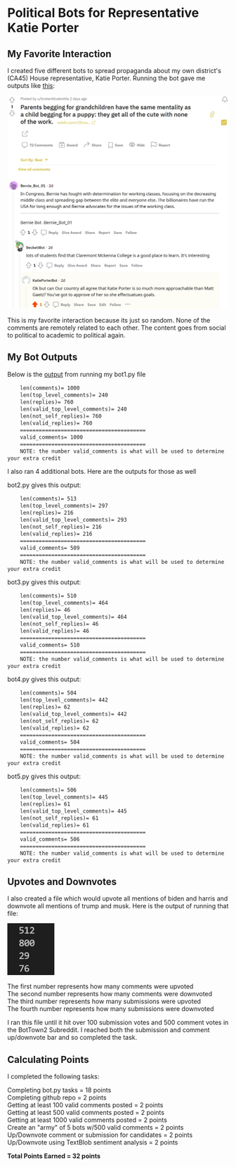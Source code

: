 # Political Bots for Representative Katie Porter

## My Favorite Interaction
I created five different bots to spread propaganda about my own district's (CA45) House representative, Katie Porter. Running the bot gave me outputs like [this](https://www.reddit.com/r/BotTown2/comments/r2rc5m/comment/hm6w096/?utm_source=share&utm_medium=web2x&context=3): 

![My Favorite Interaction](https://github.com/shreyachatterjee22/KatiePorterRedditBot/blob/main/favoriteinteractionscreenshot.JPG)

This is my favorite interaction because its just so random. None of the comments are remotely related to each other. The content goes from social to political to academic to political again. 

## My Bot Outputs
Below is the [output](https://github.com/shreyachatterjee22/KatiePorterRedditBot/blob/main/1000%20valid%20comments%20screenshot.JPG) from running my bot1.py file

        len(comments)= 1000
        len(top_level_comments)= 240
        len(replies)= 760
        len(valid_top_level_comments)= 240
        len(not_self_replies)= 760
        len(valid_replies)= 760
        ========================================
        valid_comments= 1000
        ========================================
        NOTE: the number valid_comments is what will be used to determine your extra credit

I also ran 4 additional bots. Here are the outputs for those as well

bot2.py gives this output:

        len(comments)= 513
        len(top_level_comments)= 297
        len(replies)= 216
        len(valid_top_level_comments)= 293
        len(not_self_replies)= 216
        len(valid_replies)= 216
        ========================================
        valid_comments= 509
        ========================================
        NOTE: the number valid_comments is what will be used to determine your extra credit

bot3.py gives this output:

        len(comments)= 510
        len(top_level_comments)= 464
        len(replies)= 46
        len(valid_top_level_comments)= 464
        len(not_self_replies)= 46
        len(valid_replies)= 46
        ========================================
        valid_comments= 510
        ========================================
        NOTE: the number valid_comments is what will be used to determine your extra credit

bot4.py gives this output:

        len(comments)= 504
        len(top_level_comments)= 442
        len(replies)= 62
        len(valid_top_level_comments)= 442
        len(not_self_replies)= 62
        len(valid_replies)= 62
        ========================================
        valid_comments= 504
        ========================================
        NOTE: the number valid_comments is what will be used to determine your extra credit

bot5.py gives this output:

        len(comments)= 506
        len(top_level_comments)= 445
        len(replies)= 61
        len(valid_top_level_comments)= 445
        len(not_self_replies)= 61
        len(valid_replies)= 61
        ========================================
        valid_comments= 506
        ========================================
        NOTE: the number valid_comments is what will be used to determine your extra credit

## Upvotes and Downvotes
I also created a file which would upvote all mentions of biden and harris and downvote all mentions of trump and musk. Here is the output of running that file: 

![Up/Downvote Counts](https://github.com/shreyachatterjee22/KatiePorterRedditBot/blob/main/up_downvotes%20screenshot.JPG)

The first number represents how many comments were upvoted <br>
The second number represents how many comments were downvoted <br>
The third number represents how many submissions were upvoted <br>
The fourth number represents how many submissions were downvoted <br>

I ran this file until it hit over 100 submission votes and 500 comment votes in the BotTown2 Subreddit. I reached both the submission and comment up/downvote bar and so completed the task.

## Calculating Points

I completed the following tasks: 

Completing bot.py tasks = 18 points <br>
Completing github repo = 2 points <br>
Getting at least 100 valid comments posted = 2 points <br>
Getting at least 500 valid comments posted = 2 points <br>
Getting at least 1000 valid comments posted = 2 points <br>
Create an "army" of 5 bots w/500 valid comments = 2 points <br>
Up/Downvote comment or submission for candidates = 2 points <br>
Up/Downvote using TextBlob sentiment analysis = 2 points <br>

**Total Points Earned = 32 points**
